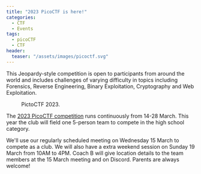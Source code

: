 ```yaml
---
title: "2023 PicoCTF is here!"
categories:
  - CTF
  - Events
tags:
  - picoCTF
  - CTF
header:
  teaser: "/assets/images/picoctf.svg"
---
```


This Jeopardy-style competition is open to participants from around the world
and includes challenges of varying difficulty in topics including Forensics,
Reverse Engineering, Binary Exploitation, Cryptography and Web Exploitation.

<figure style="width: 250px" class="align-left">
  <img src="{{ site.url }}{{ site.baseurl }}/assets/images/picoctf.svg" alt="">
  <figcaption>PictoCTF 2023.</figcaption>
</figure>

The [2023 PicoCTF
competition](https://picoctf.org/competitions/2023-spring.html) runs
continuously from 14-28 March. This year the club will field one 5-person team
to compete in the high school category.

We'll use our regularly scheduled meeting on Wednesday 15 March to compete as a
club. We will also have a extra weekend session on Sunday 19 March from 10AM to
4PM. Coach B will give location details to the team members at the 15 March
meeting and on Discord. Parents are always welcome!